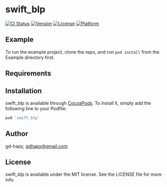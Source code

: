 # swift_blp

[![CI Status](https://img.shields.io/travis/gd-hapy/swift_blp.svg?style=flat)](https://travis-ci.org/gd-hapy/swift_blp)
[![Version](https://img.shields.io/cocoapods/v/swift_blp.svg?style=flat)](https://cocoapods.org/pods/swift_blp)
[![License](https://img.shields.io/cocoapods/l/swift_blp.svg?style=flat)](https://cocoapods.org/pods/swift_blp)
[![Platform](https://img.shields.io/cocoapods/p/swift_blp.svg?style=flat)](https://cocoapods.org/pods/swift_blp)

## Example

To run the example project, clone the repo, and run `pod install` from the Example directory first.

## Requirements

## Installation

swift_blp is available through [CocoaPods](https://cocoapods.org). To install
it, simply add the following line to your Podfile:

```ruby
pod 'swift_blp'
```

## Author

gd-hapy, gdhapy@gmail.com

## License

swift_blp is available under the MIT license. See the LICENSE file for more info.
